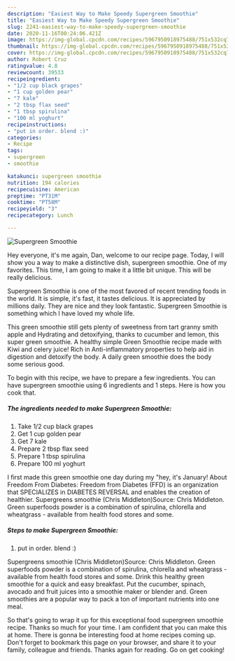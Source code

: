 ```yaml
---
description: "Easiest Way to Make Speedy Supergreen Smoothie"
title: "Easiest Way to Make Speedy Supergreen Smoothie"
slug: 2241-easiest-way-to-make-speedy-supergreen-smoothie
date: 2020-11-16T00:24:06.421Z
image: https://img-global.cpcdn.com/recipes/5967950918975488/751x532cq70/supergreen-smoothie-recipe-main-photo.jpg
thumbnail: https://img-global.cpcdn.com/recipes/5967950918975488/751x532cq70/supergreen-smoothie-recipe-main-photo.jpg
cover: https://img-global.cpcdn.com/recipes/5967950918975488/751x532cq70/supergreen-smoothie-recipe-main-photo.jpg
author: Robert Cruz
ratingvalue: 4.8
reviewcount: 39533
recipeingredient:
- "1/2 cup black grapes"
- "1 cup golden pear"
- "7 kale"
- "2 tbsp flax seed"
- "1 tbsp spirulina"
- "100 ml yoghurt"
recipeinstructions:
- "put in order. blend :)"
categories:
- Recipe
tags:
- supergreen
- smoothie

katakunci: supergreen smoothie 
nutrition: 194 calories
recipecuisine: American
preptime: "PT31M"
cooktime: "PT58M"
recipeyield: "3"
recipecategory: Lunch

---
```



![Supergreen Smoothie](https://img-global.cpcdn.com/recipes/5967950918975488/751x532cq70/supergreen-smoothie-recipe-main-photo.jpg)

Hey everyone, it's me again, Dan, welcome to our recipe page. Today, I will show you a way to make a distinctive dish, supergreen smoothie. One of my favorites. This time, I am going to make it a little bit unique. This will be really delicious.

Supergreen Smoothie is one of the most favored of recent trending foods in the world. It is simple, it's fast, it tastes delicious. It is appreciated by millions daily. They are nice and they look fantastic. Supergreen Smoothie is something which I have loved my whole life.

This green smoothie still gets plenty of sweetness from tart granny smith apple and Hydrating and detoxifying, thanks to cucumber and lemon, this super green smoothie. A healthy simple Green Smoothie recipe made with Kiwi and celery juice! Rich in Anti-inflammatory properties to help aid in digestion and detoxify the body. A daily green smoothie does the body some serious good.


To begin with this recipe, we have to prepare a few ingredients. You can have supergreen smoothie using 6 ingredients and 1 steps. Here is how you cook that.

<!--inarticleads1-->

##### The ingredients needed to make Supergreen Smoothie:

1. Take 1/2 cup black grapes
1. Get 1 cup golden pear
1. Get 7 kale
1. Prepare 2 tbsp flax seed
1. Prepare 1 tbsp spirulina
1. Prepare 100 ml yoghurt


I first made this green smoothie one day during my &#34;hey, it&#39;s January! About Freedom From Diabetes: Freedom from Diabetes (FFD) is an organization that SPECIALIZES in DIABETES REVERSAL and enables the creation of healthier. Supergreens smoothie (Chris Middleton)Source: Chris Middleton. Green superfoods powder is a combination of spirulina, chlorella and wheatgrass - available from health food stores and some. 

<!--inarticleads2-->

##### Steps to make Supergreen Smoothie:

1. put in order. blend :)


Supergreens smoothie (Chris Middleton)Source: Chris Middleton. Green superfoods powder is a combination of spirulina, chlorella and wheatgrass - available from health food stores and some. Drink this healthy green smoothie for a quick and easy breakfast. Put the cucumber, spinach, avocado and fruit juices into a smoothie maker or blender and. Green smoothies are a popular way to pack a ton of important nutrients into one meal. 

So that's going to wrap it up for this exceptional food supergreen smoothie recipe. Thanks so much for your time. I am confident that you can make this at home. There is gonna be interesting food at home recipes coming up. Don't forget to bookmark this page on your browser, and share it to your family, colleague and friends. Thanks again for reading. Go on get cooking!
